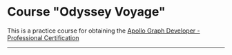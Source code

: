# Course "Odyssey Voyage"

This is a practice course for obtaining the [Apollo Graph Developer - Professional Certification](https://www.apollographql.com/tutorials/certifications/apollo-graph-professional)

---
